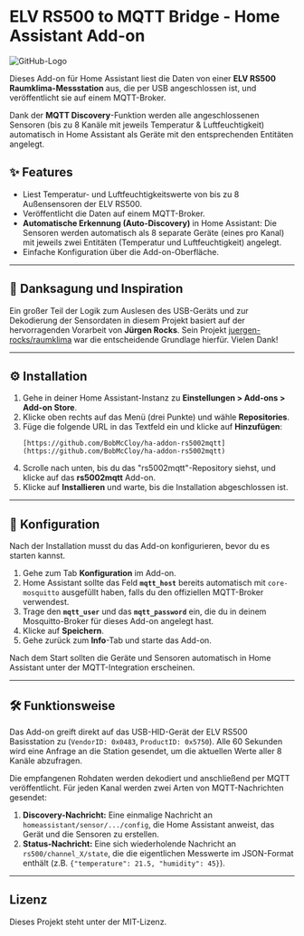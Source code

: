 # ELV RS500 to MQTT Bridge - Home Assistant Add-on

![GitHub-Logo](https://img.shields.io/badge/GitHub-100000?style=for-the-badge&logo=github&logoColor=white)

Dieses Add-on für Home Assistant liest die Daten von einer **ELV RS500 Raumklima-Messstation** aus, die per USB angeschlossen ist, und veröffentlicht sie auf einem MQTT-Broker.

Dank der **MQTT Discovery**-Funktion werden alle angeschlossenen Sensoren (bis zu 8 Kanäle mit jeweils Temperatur & Luftfeuchtigkeit) automatisch in Home Assistant als Geräte mit den entsprechenden Entitäten angelegt.

## ✨ Features

* Liest Temperatur- und Luftfeuchtigkeitswerte von bis zu 8 Außensensoren der ELV RS500.
* Veröffentlicht die Daten auf einem MQTT-Broker.
* **Automatische Erkennung (Auto-Discovery)** in Home Assistant: Die Sensoren werden automatisch als 8 separate Geräte (eines pro Kanal) mit jeweils zwei Entitäten (Temperatur und Luftfeuchtigkeit) angelegt.
* Einfache Konfiguration über die Add-on-Oberfläche.

---
## 🙏 Danksagung und Inspiration

Ein großer Teil der Logik zum Auslesen des USB-Geräts und zur Dekodierung der Sensordaten in diesem Projekt basiert auf der hervorragenden Vorarbeit von **Jürgen Rocks**. Sein Projekt [juergen-rocks/raumklima](https://github.com/juergen-rocks/raumklima) war die entscheidende Grundlage hierfür. Vielen Dank!

---
## ⚙️ Installation

1.  Gehe in deiner Home Assistant-Instanz zu **Einstellungen > Add-ons > Add-on Store**.
2.  Klicke oben rechts auf das Menü (drei Punkte) und wähle **Repositories**.
3.  Füge die folgende URL in das Textfeld ein und klicke auf **Hinzufügen**:
    ```
    [https://github.com/BobMcCloy/ha-addon-rs5002mqtt](https://github.com/BobMcCloy/ha-addon-rs5002mqtt)
    ```
4.  Scrolle nach unten, bis du das "rs5002mqtt"-Repository siehst, und klicke auf das **rs5002mqtt** Add-on.
5.  Klicke auf **Installieren** und warte, bis die Installation abgeschlossen ist.

---
## 🔧 Konfiguration

Nach der Installation musst du das Add-on konfigurieren, bevor du es starten kannst.

1.  Gehe zum Tab **Konfiguration** im Add-on.
2.  Home Assistant sollte das Feld **`mqtt_host`** bereits automatisch mit `core-mosquitto` ausgefüllt haben, falls du den offiziellen MQTT-Broker verwendest.
3.  Trage den **`mqtt_user`** und das **`mqtt_password`** ein, die du in deinem Mosquitto-Broker für dieses Add-on angelegt hast.
4.  Klicke auf **Speichern**.
5.  Gehe zurück zum **Info**-Tab und starte das Add-on.

Nach dem Start sollten die Geräte und Sensoren automatisch in Home Assistant unter der MQTT-Integration erscheinen.

---
## 🛠️ Funktionsweise

Das Add-on greift direkt auf das USB-HID-Gerät der ELV RS500 Basisstation zu (`VendorID: 0x0483`, `ProductID: 0x5750`). Alle 60 Sekunden wird eine Anfrage an die Station gesendet, um die aktuellen Werte aller 8 Kanäle abzufragen.

Die empfangenen Rohdaten werden dekodiert und anschließend per MQTT veröffentlicht. Für jeden Kanal werden zwei Arten von MQTT-Nachrichten gesendet:

1.  **Discovery-Nachricht:** Eine einmalige Nachricht an `homeassistant/sensor/.../config`, die Home Assistant anweist, das Gerät und die Sensoren zu erstellen.
2.  **Status-Nachricht:** Eine sich wiederholende Nachricht an `rs500/channel_X/state`, die die eigentlichen Messwerte im JSON-Format enthält (z.B. `{"temperature": 21.5, "humidity": 45}`).

---
## Lizenz

Dieses Projekt steht unter der MIT-Lizenz.
